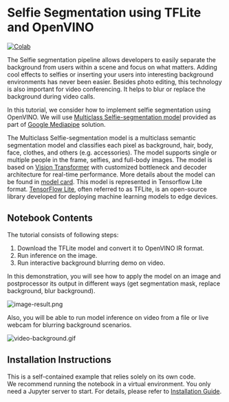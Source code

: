 # Selfie Segmentation using TFLite and OpenVINO
[![Colab](https://colab.research.google.com/assets/colab-badge.svg)](https://colab.research.google.com/github/openvinotoolkit/openvino_notebooks/blob/main/notebooks/243-tflite-selfie-segmentation/243-tflite-selfie-segmentation.ipynb)

The Selfie segmentation pipeline allows developers to easily separate the background from users within a scene and focus on what matters. Adding cool effects to selfies or inserting your users into interesting background environments has never been easier. Besides photo editing, this technology is also important for video conferencing. It helps to blur or replace the background during video calls.

In this tutorial, we consider how to implement selfie segmentation using OpenVINO. We will use [Multiclass Selfie-segmentation model](https://developers.google.com/mediapipe/solutions/vision/image_segmenter/#multiclass-model) provided as part of [Google Mediapipe](https://developers.google.com/mediapipe) solution.

The Multiclass Selfie-segmentation model is a multiclass semantic segmentation model and classifies each pixel as background, hair, body, face, clothes, and others (e.g. accessories). The model supports single or multiple people in the frame, selfies, and full-body images. The model is based on [Vision Transformer](https://arxiv.org/abs/2010.11929) with customized bottleneck and decoder architecture for real-time performance. More details about the model can be found in [model card](https://storage.googleapis.com/mediapipe-assets/Model%20Card%20Multiclass%20Segmentation.pdf). This model is represented in Tensorflow Lite format. [TensorFlow Lite](https://www.tensorflow.org/lite/guide), often referred to as TFLite, is an open-source library developed for deploying machine learning models to edge devices.


## Notebook Contents

The tutorial consists of following steps:

1. Download the TFLite model and convert it to OpenVINO IR format.
2. Run inference on the image.
3. Run interactive background blurring demo on video.

In this demonstration, you will see how to apply the model on an image and postprocessor its output in different ways (get segmentation mask, replace background, blur background).

![image-result.png](https://user-images.githubusercontent.com/29454499/251086501-cb731d92-1d43-4ead-b635-997f92603761.png)

Also, you will be able to run model inference on video from a file or live webcam for blurring background scenarios.

![video-background.gif](https://user-images.githubusercontent.com/29454499/251085926-14045ebc-273b-4ccb-b04f-82a3f7811b87.gif)

## Installation Instructions
This is a self-contained example that relies solely on its own code.</br>
We recommend  running the notebook in a virtual environment. You only need a Jupyter server to start.
For details, please refer to [Installation Guide](../../README.md).